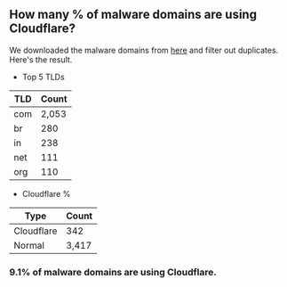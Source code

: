 ## How many % of malware domains are using Cloudflare?


We downloaded the malware domains from [here](https://urlhaus.abuse.ch) and filter out duplicates.
Here's the result.


[//]: # (start replacement)


- Top 5 TLDs

| TLD | Count |
| --- | --- |
| com | 2,053 |
| br | 280 |
| in | 238 |
| net | 111 |
| org | 110 |


- Cloudflare %

| Type | Count |
| --- | --- |
| Cloudflare | 342 |
| Normal | 3,417 |


### 9.1% of malware domains are using Cloudflare.